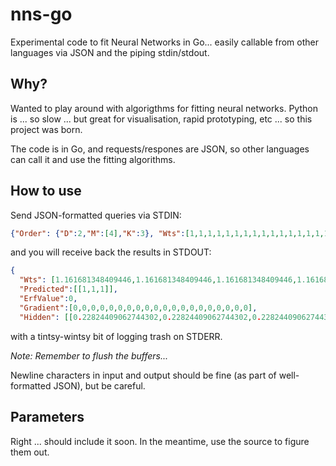 # nns-go
Experimental code to fit Neural Networks in Go... easily callable from other languages via JSON and the piping stdin/stdout.

## Why?

Wanted to play around with algorigthms for fitting neural networks. Python is ... so slow ... but great for visualisation, rapid prototyping, etc ... so this project was born.

The code is in Go, and requests/respones are JSON, so other languages can call it and use the fitting algorithms.

## How to use

Send JSON-formatted queries via STDIN:
```json
{"Order": {"D":2,"M":[4],"K":3}, "Wts":[1,1,1,1,1,1,1,1,1,1,1,1,1,1,1,1,1,1,1,1], "ShouldFit": true, "NetworkRT": "regression"}
```
and you will receive back the results in STDOUT:
```JSON
{
  "Wts": [1.161681348409446,1.161681348409446,1.161681348409446,1.161681348409446,1.161681348409446,1.161681348409446,1.161681348409446,1.161681348409446,1.095318609619859,1.095318609619859,1.095318609619859,1.095318609619859,1.095318609619859,1.095318609619859,1.095318609619859,1.095318609619859,1.095318609619859,1.095318609619859,1.095318609619859,1.095318609619859],
  "Predicted":[[1,1,1]],
  "ErfValue":0,
  "Gradient":[0,0,0,0,0,0,0,0,0,0,0,0,0,0,0,0,0,0,0,0],
  "Hidden": [[0.22824409062744302,0.22824409062744302,0.22824409062744302,0.22824409062744302]]}
```
with a tintsy-wintsy bit of logging trash on STDERR.

*Note: Remember to flush the buffers...*

Newline characters in input and output should be fine (as part of well-formatted JSON), but be careful.

## Parameters
Right ... should include it soon. In the meantime, use the source to figure them out.